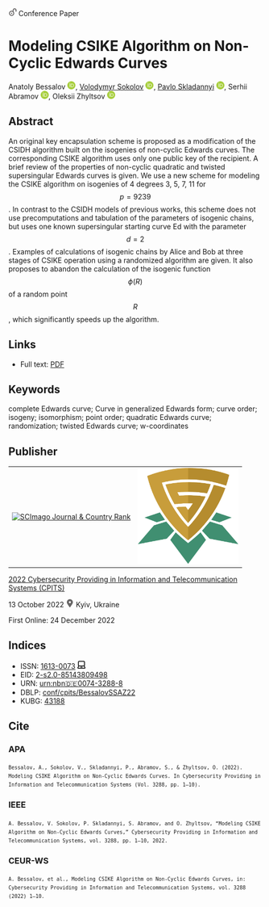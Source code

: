 <script src="https://polyfill.io/v3/polyfill.min.js?features=es6"></script>
<script id="MathJax-script" async
  src="https://cdn.jsdelivr.net/npm/mathjax@3/es5/tex-mml-chtml.js">
</script>

<img src="/icons/unlock.svg" width="16" height="16"> Conference Paper

# Modeling CSIKE Algorithm on Non-Cyclic Edwards Curves

Anatoly Bessalov <a href="https://orcid.org/0000-0002-6967-5001" target="_blank"><img src="/icons/orcid.svg" width="16" height="16"></a>,
<a href="/">Volodymyr Sokolov</a> <a href="https://orcid.org/0000-0002-9349-7946" target="_blank"><img src="/icons/orcid.svg" width="16" height="16"></a>,
<a href="https://pavlo-skladannyi.github.io/">Pavlo Skladannyi</a> <a href="https://orcid.org/0000-0002-7775-6039" target="_blank"><img src="/icons/orcid.svg" width="16" height="16"></a>,
Serhii Abramov <a href="https://orcid.org/0000-0002-5145-2782" target="_blank"><img src="/icons/orcid.svg" width="16" height="16"></a>,
Oleksii Zhyltsov <a href="https://orcid.org/0000-0002-7253-5990" target="_blank"><img src="/icons/orcid.svg" width="16" height="16"></a>

## Abstract

An original key encapsulation scheme is proposed as a modification of the CSIDH algorithm built on the isogenies of non-cyclic Edwards curves. The corresponding CSIKE algorithm uses only one public key of the recipient. A brief review of the properties of non-cyclic quadratic and twisted supersingular Edwards curves is given. We use a new scheme for modeling the CSIKE algorithm on isogenies of 4 degrees 3, 5, 7, 11 for $$p = 9239$$. In contrast to the CSIDH models of previous works, this scheme does not use precomputations and tabulation of the parameters of isogenic chains, but uses one known supersingular starting curve Ed with the parameter $$d = 2$$. Examples of calculations of isogenic chains by Alice and Bob at three stages of CSIKE operation using a randomized algorithm are given. It also proposes to abandon the calculation of the isogenic function $$ϕ(R)$$ of a random point $$R$$, which significantly speeds up the algorithm.

## Links

* Full text: [PDF](https://ceur-ws.org/Vol-3288/paper1.pdf)

## Keywords

complete Edwards curve; Curve in generalized Edwards form; curve order; isogeny; isomorphism; point order; quadratic Edwards curve; randomization; twisted Edwards curve; w-coordinates

## Publisher

<table>
<tr>
<td>
<a href="https://www.scimagojr.com/journalsearch.php?q=21100218356&amp;tip=sid&amp;exact=no" title="SCImago Journal &amp; Country Rank"><img border="0" src="https://corsproxy.io/?https://www.scimagojr.com/journal_img.php?id=21100218356" alt="SCImago Journal &amp; Country Rank"  /></a>
</td>
<td style="text-align: left;">
<a href="https://cpits.kubg.edu.ua/"><img src="/icons/cpits.svg" width="200"></a>
</td>
</tr>
</table>

[2022 Cybersecurity Providing in Information and Telecommunication Systems (CPITS)](https://ceur-ws.org/Vol-3288/)

13 October 2022 <img src="/icons/location-pin.svg" width="16" height="16"> Kyiv, Ukraine

First Online: 24 December 2022

## Indices

* ISSN: [1613-0073](https://portal.issn.org/resource/ISSN/1613-0073) <img src="/icons/online.svg" width="16" height="16">
* EID: [2-s2.0-85143809498](http://www.scopus.com/record/display.url?origin=inward&eid=2-s2.0-85143809498)
* URN: [urn:nbn:de:0074-3288-8](https://nbn-resolving.org/xml/urn:nbn:de:0074-3288-8)
* DBLP: [conf/cpits/BessalovSSAZ22](https://dblp.org/rec/conf/cpits/BessalovSSAZ22)
* KUBG: [43188](http://elibrary.kubg.edu.ua/id/eprint/43188/)

## Cite

### APA

<small>`Bessalov, A., Sokolov, V., Skladannyi, P., Abramov, S., & Zhyltsov, O. (2022). Modeling CSIKE Algorithm on Non-Cyclic Edwards Curves. In Cybersecurity Providing in Information and Telecommunication Systems (Vol. 3288, pp. 1–10).`</small>

### IEEE

<small>`A. Bessalov, V. Sokolov, P. Skladannyi, S. Abramov, and O. Zhyltsov, “Modeling CSIKE Algorithm on Non-Cyclic Edwards Curves,” Cybersecurity Providing in Information and Telecommunication Systems, vol. 3288, pp. 1–10, 2022.`</small>

### CEUR-WS

<small>`A. Bessalov, et al., Modeling CSIKE Algorithm on Non-Cyclic Edwards Curves, in: Cybersecurity Providing in Information and Telecommunication Systems, vol. 3288 (2022) 1–10.`</small>
